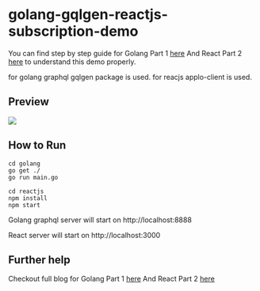 # golang-gqlgen-reactjs-subscription-demo

You can find step by step guide for Golang Part 1 [here](https://www.logisticinfotech.com/blog/graphql-subscription-golang-reactjs/) And React Part 2 [here](https://www.logisticinfotech.com/blog/react-apollo-client-subscription/) to understand this demo properly.

for golang graphql gqlgen package is used.
for reacjs applo-client is used.

## Preview
![](https://www.logisticinfotech.com/wp-content/uploads/2018/09/golang-react-subscription.gif)

## How to Run
```
cd golang
go get ./
go run main.go

cd reactjs
npm install
npm start

```

Golang graphql server will start on
http://localhost:8888

React server will start on
http://localhost:3000



## Further help

Checkout full blog for Golang Part 1 [here](https://www.logisticinfotech.com/blog/graphql-subscription-golang-reactjs/) And React Part 2 [here](https://www.logisticinfotech.com/blog/react-apollo-client-subscription/)
